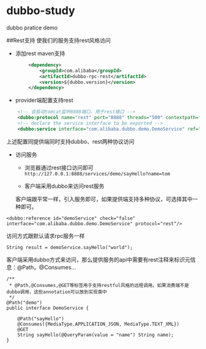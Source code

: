 # dubbo-study
dubbo pratice demo 


##Rest支持
使我们的服务支持rest风格访问

- 添加rest maven支持  
```xml
        <dependency>
            <groupId>com.alibaba</groupId>
            <artifactId>dubbo-rpc-rest</artifactId>
            <version>${dubbo.version}</version>
        </dependency>
```  
- provider端配置支持rest
```xml
    <!-- 会启动tomcat监听8888端口，用于rest接口 -->
    <dubbo:protocol name="rest" port="8888" threads="500" contextpath="services" server="tomcat" accepts="500" />
    <!-- declare the service interface to be exported -->
    <dubbo:service interface="com.alibaba.dubbo.demo.DemoService" ref="demoService" validation="true" protocol="dubbo,rest"/>
```
上述配置同提供端同时支持dubbo、rest两种协议访问

- 访问服务  
   - 浏览器通过rest接口访问即可
`
http://127.0.0.1:8888/services/demo/sayHello?name=tom
`

  - 客户端采用dubbo来访问rest服务
    
  客户端跟平常一样，引入服务即可，如果提供端支持多种协议，可选择其中一种即可。
```
<dubbo:reference id="demoService" check="false" interface="com.alibaba.dubbo.demo.DemoService" protocol="rest"/>
```
 访问方式跟默认请求rpc服务一样
 
`
String result = demoService.sayHello("world"); 
`

客户端采用dubbo方式来访问，那么提供服务的api中需要有rest注释来标识元信息：@Path，@Consumes...
```
/**
 * @Path,@Consumes,@GET等标签用于支持restful风格的远程调用。如果消费端不是dubbo调用，这些annotation可以放到实现类中
 */
@Path("demo")
public interface DemoService {

    @Path("sayHello")
    @Consumes({MediaType.APPLICATION_JSON, MediaType.TEXT_XML})
    @GET
    String sayHello(@QueryParam(value = "name") String name);
}
```
